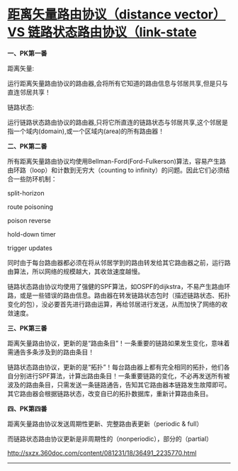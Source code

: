 # [距离矢量路由协议（distance vector） VS 链路状态路由协议（link-state](http://sxzx.360doc.com/content/081231/18/36491_2235770.html)

**一、PK第一番**

距离矢量:

运行距离矢量路由协议的路由器,会将所有它知道的路由信息与邻居共享,但是只与直连邻居共享！

链路状态:

运行链路状态路由协议的路由器,只将它所直连的链路状态与邻居共享,这个邻居是指一个域内(domain),或一个区域内(area)的所有路由器！

**二、PK第二番**

所有距离矢量路由协议均使用Bellman-Ford(Ford-Fulkerson)算法，容易产生路由环路（loop）和计数到无穷大（counting to infinity）的问题。因此它们必须结合一些防环机制：

split-horizon

route poisoning

poison reverse

hold-down timer

trigger updates

同时由于每台路由器都必须在将从邻居学到的路由转发给其它路由器之前，运行路由算法，所以网络的规模越大，其收敛速度越慢。

链路状态路由协议均使用了强健的SPF算法，如OSPF的dijkstra，不易产生路由环路，或是一些错误的路由信息。路由器在转发链路状态包时（描述链路状态、拓扑变化的包），没必要首先进行路由运算，再给邻居进行发送，从而加快了网络的收敛速度。

**三、PK第三番**

距离矢量路由协议，更新的是“路由条目”！一条重要的链路如果发生变化，意味着需通告多条涉及到的路由条目！

链路状态路由协议，更新的是“拓扑”！每台路由器上都有完全相同的拓扑，他们各自分别进行SPF算法，计算出路由条目！一条重要链路的变化，不必再发送所有被波及的路由条目，只需发送一条链路通告，告知其它路由器本链路发生故障即可。其它路由器会根据链路状态，改变自已的拓扑数据库，重新计算路由条目。

**四、PK第四番**

距离矢量路由协议发送周期性更新、完整路由表更新（periodic & full）

而链路状态路由协议更新是非周期性的（nonperiodic），部分的（partial）

<http://sxzx.360doc.com/content/081231/18/36491_2235770.html>

---
